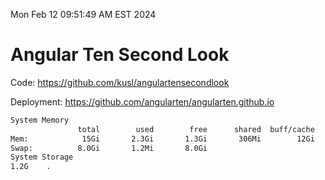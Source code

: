 Mon Feb 12 09:51:49 AM EST 2024

# Angular Ten Second Look

Code: https://github.com/kusl/angulartensecondlook

Deployment: https://github.com/angularten/angularten.github.io

```bash
System Memory
               total        used        free      shared  buff/cache   available
Mem:            15Gi       2.3Gi       1.3Gi       306Mi        12Gi        13Gi
Swap:          8.0Gi       1.2Mi       8.0Gi
System Storage
1.2G	.
```
